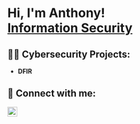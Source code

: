 <h1>Hi, I'm Anthony! <br/><a href="https://github.com/AnthonyDeSanto">Information Security</a></h1>

<h2>👨‍💻 Cybersecurity Projects:</h2>

- <b>DFIR</b>

<h2>🤳 Connect with me:</h2>

[<img align="left" alt="AnthonyDeSanto | LinkedIn" width="22px" src="https://cdn.jsdelivr.net/npm/simple-icons@v3/icons/linkedin.svg" />][linkedin]

[linkedin]: https://linkedin.com/in/ajdesanto

<!--
**AnthonyDeSanto/AnthonyDeSanto** is a ✨ _special_ ✨ repository because its `README.md` (this file) appears on your GitHub profile.

Here are some ideas to get you started:

- 🔭 I’m currently working on ...
- 🌱 I’m currently learning ...
- 👯 I’m looking to collaborate on ...
- 🤔 I’m looking for help with ...
- 💬 Ask me about ...
- 📫 How to reach me: ...
- 😄 Pronouns: ...
- ⚡ Fun fact: ...
-->
